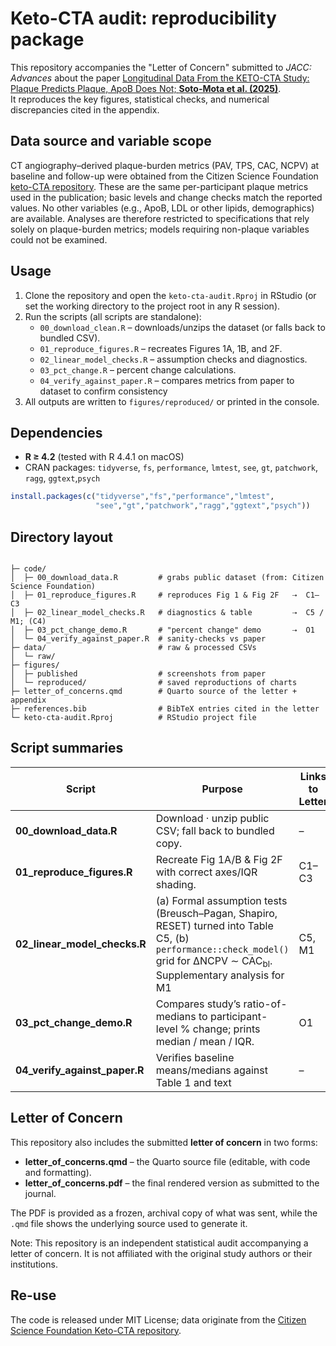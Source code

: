 # Keto-CTA audit: reproducibility package
This repository accompanies the "Letter of Concern" submitted to *JACC: Advances* about the paper [Longitudinal Data From the KETO-CTA Study: Plaque Predicts Plaque, ApoB Does Not; **Soto-Mota et al. (2025)**](https://www.jacc.org/doi/10.1016/j.jacadv.2025.101686).  
It reproduces the key figures, statistical checks, and numerical discrepancies cited in the appendix.

## Data source and variable scope

CT angiography–derived plaque-burden metrics (PAV, TPS, CAC, NCPV) at baseline and follow-up were obtained from the 
Citizen Science Foundation [keto-CTA repository](https://citizensciencefoundation.org/keto-cta/). These are the same per-participant plaque metrics used in the publication; 
basic levels and change checks match the reported values. No other variables (e.g., ApoB, LDL or other lipids, demographics) are 
available. Analyses are therefore restricted to specifications that rely solely on plaque-burden metrics; 
models requiring non-plaque variables could not be examined.

## Usage

1. Clone the repository and open the `keto-cta-audit.Rproj` in RStudio (or set the working directory to the project root in any R session).  
2. Run the scripts (all scripts are standalone):  
   - `00_download_clean.R` – downloads/unzips the dataset (or falls back to bundled CSV).  
   - `01_reproduce_figures.R` – recreates Figures 1A, 1B, and 2F.  
   - `02_linear_model_checks.R` – assumption checks and diagnostics.  
   - `03_pct_change.R` – percent change calculations.  
   - `04_verify_against_paper.R` – compares metrics from paper to dataset to confirm consistency 
3. All outputs are written to `figures/reproduced/` or printed in the console.

## Dependencies
* **R ≥ 4.2** (tested with R 4.4.1 on macOS)  
* CRAN packages: `tidyverse`, `fs`, `performance`, `lmtest`, `see`, `gt`, `patchwork`, `ragg`, `ggtext`,`psych`

```r
install.packages(c("tidyverse","fs","performance","lmtest",
                   "see","gt","patchwork","ragg","ggtext","psych"))
```

## Directory layout

```text

├─ code/
│  ├─ 00_download_data.R         # grabs public dataset (from: Citizen Science Foundation)
│  ├─ 01_reproduce_figures.R     # reproduces Fig 1 & Fig 2F   ⇢  C1–C3
│  ├─ 02_linear_model_checks.R   # diagnostics & table         ⇢  C5 / M1; (C4)
│  ├─ 03_pct_change_demo.R       # "percent change" demo       ⇢  O1
│  └─ 04_verify_against_paper.R  # sanity-checks vs paper        
├─ data/                         # raw & processed CSVs
│  └─ raw/
├─ figures/
│  ├─ published                  # screenshots from paper
│  └─ reproduced/                # saved reproductions of charts
├─ letter_of_concerns.qmd        # Quarto source of the letter + appendix
├─ references.bib                # BibTeX entries cited in the letter
└─ keto-cta-audit.Rproj          # RStudio project file
```

## Script summaries

| Script | Purpose | Links to Letter |
|--------|---------|-----------------|
| **00_download_data.R** | Download · unzip public CSV; fall back to bundled copy. | – |
| **01_reproduce_figures.R** | Recreate Fig 1A/B & Fig 2F with correct axes/IQR shading. | C1–C3 |
| **02_linear_model_checks.R** | (a) Formal assumption tests (Breusch–Pagan, Shapiro, RESET) turned into Table C5, (b) `performance::check_model()` grid for ΔNCPV ∼ CAC<sub>bl</sub>. Supplementary analysis for M1 | C5, M1 |
| **03_pct_change_demo.R** | Compares study’s ratio-of-medians to participant-level % change; prints median / mean / IQR. | O1 |
| **04_verify_against_paper.R** | Verifies baseline means/medians against Table 1 and text | – |

## Letter of Concern

This repository also includes the submitted **letter of concern** in two forms:  
- **letter_of_concerns.qmd** – the Quarto source file (editable, with code and formatting).  
- **letter_of_concerns.pdf** – the final rendered version as submitted to the journal.  

The PDF is provided as a frozen, archival copy of what was sent, while the `.qmd` file shows the underlying source used to generate it.

Note: This repository is an independent statistical audit accompanying a letter of concern. It is not affiliated with the original study authors or their institutions.

## Re-use

The code is released under MIT License; data originate from the [Citizen Science Foundation Keto-CTA repository](https://citizensciencefoundation.org/keto-cta/).
